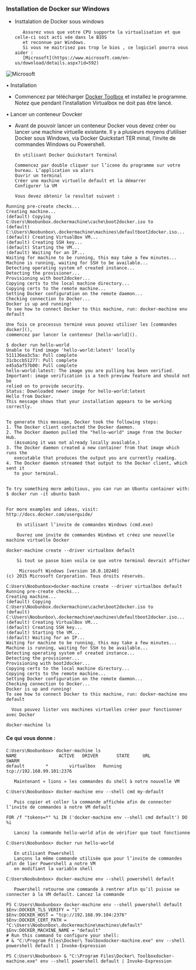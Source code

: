 ### Installation de Docker sur Windows 

- Insttalation de Docker sous windows 
     
         Assurez vous que votre CPU supporte la virtualisation et que celle-ci soit acti vée dans le BIOS
         et reconnue par Windows.
         Si vous ne maitrisez pas trop le bios , ce logiciel pourra vous aider :
         [Microsoft](https://www.microsoft.com/en-us/download/details.aspx?id=592) 
 ![Microsoft](https://www.noobunbox.net/wpcontent/uploads/2016/02/xvirtualization.jpg.pagespeed.ic.mMZzUjrmp-.webp)
        
         
• Installation 

- Commencez par télécharger 
[Docker Toolbox](https://www.docker.com/toolbox) et installez le programme.
Notez que pendant l’installation Virtualbox ne doit pas être lancé.

• Lancer un conteneur Dovcker

- Avant de pouvoir lancer un conteneur Docker vous devez créer
ou lancer une machine virtuelle existante.
Il y a plusieurs moyens d’utiliser Docker sous Windows,
via Docker Quickstart TER minal, l’invite de commandes Windows ou  Powershell.


      En utilisant Docker Quickstart Terminal 
     
      Commencez par double cliquer sur l’icone du programme sur votre bureau. L’application va alors
      Ouvrir un terminal
      Créer une machine virtuelle default et la démarrer
      Configurer la VM
      
      Vous devez obtenir le resultat suivant :
      
```console
Running pre-create checks...
Creating machine...
(default) Copying C:Users\Noobunbox.dockermachine\cache\boot2docker.iso to 
(default) C:\Users\Noobunbox\.dockermachine\machines\defaultboot2docker.iso...
(default) Creating VirtualBox VM...
(default) Creating SSH key...
(default) Starting the VM...
(default) Waiting for an IP...
Waiting for machine to be running, this may take a few minutes...
Machine is running, waiting for SSH to be available...
Detecting operating system of created instance...
Detecting the provisioner...
Provisioning with boot2docker...
Copying certs to the local machine directory...
Copying certs to the remote machine...
Setting Docker configuration on the remote daemon...
Checking connection to Docker...
Docker is up and running!
To see how to connect Docker to this machine, run: docker-machine env default
```

    Une fois ce processus terminé vous pouvez utiliser les [commandes docker](),
    commencez par lancer le conteneur [hello-world]().
    
```console 
$ docker run hello-world
Unable to find image 'hello-world:latest' locally
511136ea3c5a: Pull complete
31cbccb51277: Pull complete
e45a5af57b00: Pull complete
hello-world:latest: The image you are pulling has been verified.
Important: image verification is a tech preview feature and should not be
relied on to provide security.
Status: Downloaded newer image for hello-world:latest
Hello from Docker.
This message shows that your installation appears to be working correctly.


To generate this message, Docker took the following steps:
1. The Docker client contacted the Docker daemon.
2. The Docker daemon pulled the "hello-world" image from the Docker Hub.
   (Assuming it was not already locally available.)
3. The Docker daemon created a new container from that image which runs the
   executable that produces the output you are currently reading.
4. The Docker daemon streamed that output to the Docker client, which sent it
   to your terminal.


To try something more ambitious, you can run an Ubuntu container with:
$ docker run -it ubuntu bash


For more examples and ideas, visit:
http://docs.docker.com/userguide/

````
    
        En utilisant l’invite de commandes Windows (cmd.exe)

        Ouvrez une invite de commandes Windows et créez une nouvelle machine virtuelle Docker
        
```console 
docker-machine create --driver virtualbox default
```   
        Si tout se passe bien voila ce que votre terminal devrait afficher
     

```console
     Microsoft Windows [version 10.0.10240]
(c) 2015 Microsoft Corporation. Tous droits réservés.

C:Users\Noobunbox>docker-machine create --driver virtualbox default
Running pre-create checks...
Creating machine...
(default) Copying C:Users\Noobunbox.dockermachine\cache\boot2docker.iso to 
(default) C:\Users\Noobunbox\.dockermachine\machines\defaultboot2docker.iso...
(default) Creating VirtualBox VM...
(default) Creating SSH key...
(default) Starting the VM...
(default) Waiting for an IP...
Waiting for machine to be running, this may take a few minutes...
Machine is running, waiting for SSH to be available...
Detecting operating system of created instance...
Detecting the provisioner...
Provisioning with boot2docker...
Copying certs to the local machine directory...
Copying certs to the remote machine...
Setting Docker configuration on the remote daemon...
Checking connection to Docker...
Docker is up and running!
To see how to connect Docker to this machine, run: docker-machine env default

```
      Vous pouvez lister vos machines virtuelles créer pour fonctionner avec Docker

```console 
docker-machine ls
````
 #### Ce qui vous donne :

```console 
C:Users\Noobunbox> docker-machine ls
NAME                ACTIVE   DRIVER       STATE     URL                         SWARM
default        *        virtualbox   Running   tcp://192.168.99.101:2376
````

       Maintenant « lions » les commandes du shell à notre nouvelle VM

```
C:Users\Noobunbox> docker-machine env --shell cmd my-default
```
       Puis copier et coller la commande affichée afin de connecter l’invite de commandes à notre VM default
```console 
FOR /f "tokens=*" %i IN ('docker-machine env --shell cmd default') DO %i
````


       Lancez la commande hello-world afin de vérifier que tout fonctionne
```console 
C:Users\Noobunbox> docker run hello-world
```


       En utilisant Powershell
       Lançons la même commande utilisée que pour l’invite de commandes afin de lier Powershell a notre VM
       en modifiant la variable shell
```console
C:UsersNoobubnbox> docker-machine env --shell powershell default
```

       Powershell retourne une commande à rentrer afin qu’il puisse se connecter à la VM default. Lancez la commande

```console
PS C:Users\Noobunbox> docker-machine env --shell powershell default
$Env:DOCKER_TLS_VERIFY = "1"
$Env:DOCKER_HOST = "tcp://192.168.99.104:2376"
$Env:DOCKER_CERT_PATH = "C:\Users\Noobunbox\.dockermachine\machines\default"
$Env:DOCKER_MACHINE_NAME = "default"
# Run this command to configure your shell:
# & "C:\Program Files\Docker\ Toolboxdocker-machine.exe" env --shell powershell default | Invoke-Expression

PS C:Users\Noobunbox> & "C:\Program Files\Docker\ Toolboxdocker-machine.exe" env --shell powershell default | Invoke-Expression
```



    
